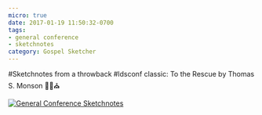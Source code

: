 ```yaml
---
micro: true
date: 2017-01-19 11:50:32-0700
tags:
- general conference
- sketchnotes
category: Gospel Sketcher
---
```


#Sketchnotes from a throwback #ldsconf classic: To the Rescue by Thomas S. Monson ✍🏼⛪️

[![General Conference Sketchnotes](https://media.bennorris.org/images/gospelsketcher/uploads/2018/b2df128087.jpg)](https://media.bennorris.org/images/gospelsketcher/uploads/2018/b2df128087.jpg)
